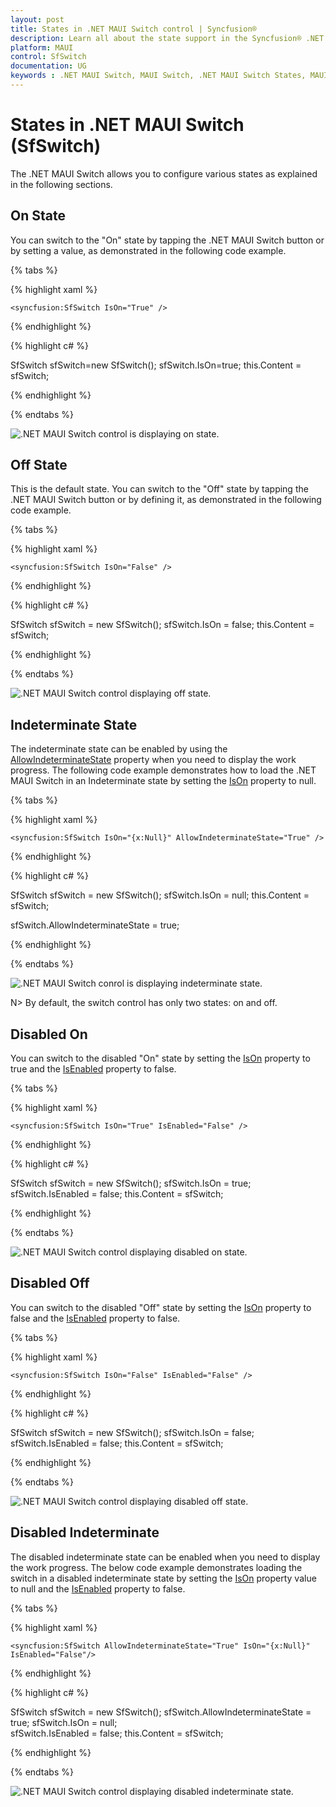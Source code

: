 ```yaml
---
layout: post
title: States in .NET MAUI Switch control | Syncfusion®
description: Learn all about the state support in the Syncfusion® .NET MAUI Switch (SfSwitch) control, its elements, and more.
platform: MAUI
control: SfSwitch
documentation: UG
keywords : .NET MAUI Switch, MAUI Switch, .NET MAUI Switch States, MAUI Switch State.
---
```


# States in .NET MAUI Switch (SfSwitch)

The .NET MAUI Switch allows you to configure various states as explained in the following sections.

## On State

You can switch to the "On" state by tapping the .NET MAUI Switch button or by setting a value, as demonstrated in the following code example.

{% tabs %}

{% highlight xaml %}

    <syncfusion:SfSwitch IsOn="True" />

{% endhighlight %}

{% highlight c# %}

SfSwitch sfSwitch=new SfSwitch();
sfSwitch.IsOn=true;
this.Content = sfSwitch;

{% endhighlight %}

{% endtabs %}

![.NET MAUI Switch control is displaying on state.](images/States/net-maui-switch-state-on.png)

## Off State

This is the default state. You can switch to the "Off" state by tapping the .NET MAUI Switch button or by defining it, as demonstrated in the following code example.

{% tabs %}

{% highlight xaml %}

    <syncfusion:SfSwitch IsOn="False" />

{% endhighlight %}

{% highlight c# %}

SfSwitch sfSwitch = new SfSwitch();
sfSwitch.IsOn = false;
this.Content = sfSwitch;

{% endhighlight %}

{% endtabs %}

![.NET MAUI Switch control displaying off state.](images/States/net-maui-switch-state-off.png)

## Indeterminate State

The indeterminate state can be enabled by using the [AllowIndeterminateState](https://help.syncfusion.com/cr/maui/Syncfusion.Maui.Buttons.SfSwitch.html#Syncfusion_Maui_Buttons_SfSwitch_AllowIndeterminateState) property when you need to display the work progress. The following code example demonstrates how to load the .NET MAUI Switch in an Indeterminate state by setting the [IsOn](https://help.syncfusion.com/cr/maui/Syncfusion.Maui.Buttons.SfSwitch.html#Syncfusion_Maui_Buttons_SfSwitch_IsOn) property to null.

{% tabs %}

{% highlight xaml %}

    <syncfusion:SfSwitch IsOn="{x:Null}" AllowIndeterminateState="True" />    

{% endhighlight %}

{% highlight c# %}

SfSwitch sfSwitch = new SfSwitch();
sfSwitch.IsOn = null;
this.Content = sfSwitch;

sfSwitch.AllowIndeterminateState = true;

{% endhighlight %}

{% endtabs %}

![.NET MAUI Switch conrol is displaying indeterminate state.](images/States/net-maui-switch-indeterminate.png)

N> By default, the switch control has only two states: on and off.

## Disabled On

You can switch to the disabled "On" state by setting the [IsOn](https://help.syncfusion.com/cr/maui/Syncfusion.Maui.Buttons.SfSwitch.html#Syncfusion_Maui_Buttons_SfSwitch_IsOn) property to true and the [IsEnabled](https://help.syncfusion.com/cr/maui/Syncfusion.Maui.Buttons.SfSwitch.html#Syncfusion_Maui_Buttons_SfSwitch_IsEnabled) property to false.

{% tabs %}

{% highlight xaml %}

    <syncfusion:SfSwitch IsOn="True" IsEnabled="False" />

{% endhighlight %}

{% highlight c# %}

SfSwitch sfSwitch = new SfSwitch();
sfSwitch.IsOn = true;
sfSwitch.IsEnabled = false;
this.Content = sfSwitch;

{% endhighlight %}

{% endtabs %}

![.NET MAUI Switch control displaying disabled on state.](images/States/net-maui-switch-disabled-on.png)

## Disabled Off

You can switch to the disabled "Off" state by setting the [IsOn](https://help.syncfusion.com/cr/maui/Syncfusion.Maui.Buttons.SfSwitch.html#Syncfusion_Maui_Buttons_SfSwitch_IsOn) property to false and the [IsEnabled](https://help.syncfusion.com/cr/maui/Syncfusion.Maui.Buttons.SfSwitch.html#Syncfusion_Maui_Buttons_SfSwitch_IsEnabled) property to false.

{% tabs %}

{% highlight xaml %}

    <syncfusion:SfSwitch IsOn="False" IsEnabled="False" />

{% endhighlight %}

{% highlight c# %}

SfSwitch sfSwitch = new SfSwitch();
sfSwitch.IsOn = false;
sfSwitch.IsEnabled = false;
this.Content = sfSwitch;

{% endhighlight %}

{% endtabs %}

![.NET MAUI Switch control displaying disabled off state.](images/States/net-maui-switch-disabled-off.png)

## Disabled Indeterminate

The disabled indeterminate state can be enabled when you need to display the work progress. The below code example demonstrates loading the switch in a disabled indeterminate state by setting the [IsOn](https://help.syncfusion.com/cr/maui/Syncfusion.Maui.Buttons.SfSwitch.html#Syncfusion_Maui_Buttons_SfSwitch_IsOn) property value to null and the [IsEnabled](https://help.syncfusion.com/cr/maui/Syncfusion.Maui.Buttons.SfSwitch.html#Syncfusion_Maui_Buttons_SfSwitch_IsEnabled) property to false.

{% tabs %}

{% highlight xaml %}

    <syncfusion:SfSwitch AllowIndeterminateState="True" IsOn="{x:Null}" IsEnabled="False"/>      

{% endhighlight %}

{% highlight c# %}

SfSwitch sfSwitch = new SfSwitch();
sfSwitch.AllowIndeterminateState = true;
sfSwitch.IsOn = null;          
sfSwitch.IsEnabled = false;
this.Content = sfSwitch;

{% endhighlight %}

{% endtabs %}

![.NET MAUI Switch control displaying disabled indeterminate state.](images/States/net-maui-switch-disabled-indeterminate.png)
